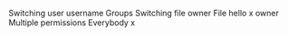 Switching user
username
Groups
Switching file owner
File hello
x owner
Multiple permissions
Everybody x
